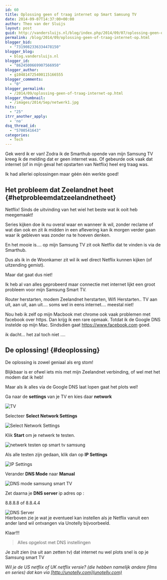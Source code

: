 ```yaml
---
id: 60
title: Oplossing geen of traag internet op Smart Samsung TV
date: 2014-09-07T14:37:00+00:00
author: Theo van der Sluijs
layout: post
guid: http://vandersluijs.nl/blog/index.php/2014/09/07/oplossing-geen-of-traag-internet-op/
permalink: /blog/2014/09/oplossing-geen-of-traag-internet-op.html
blogger_bid:
  - "7319082336334478150"
blogger_blog:
  - blog.vandersluijs.nl
blogger_id:
  - "8624500669907566950"
blogger_author:
  - g104814725400115166555
blogger_comments:
  - "0"
blogger_permalink:
  - /2014/09/oplossing-geen-of-traag-internet-op.html
blogger_thumbnail:
  - /images/2014/Sep/netwerk1.jpg
hits:
  - "25"
itrr_another_apply:
  - 'no'
dsq_thread_id:
  - "5700541643"
categories:
  - Tech
---
```

Gek werd ik er van! Zodra ik de Smarthub opende van mijn Samsung TV kreeg ik de melding dat er geen internet was. Of gebeurde ook vaak dat internet (of in mijn geval het opstarten van Netflix) heel erg traag was.

Ik had allerlei oplossingen maar géén één werkte goed! 

## Het probleem dat Zeelandnet heet {#hetprobleemdatzeelandnetheet}

Netflix! Sinds de uitvinding van het wiel het beste wat ik ooit heb meegemaakt!

Series kijken doe ik nu overal waar en wanneer ik wil, zonder reclame of wat dan ook en zit ik midden in een aflevering kan ik morgen verder gaan waar ik gebleven was zonder na te hoeven denken.

En het mooie is&#8230;. op mijn Samsung TV zit ook Netflix dat te vinden is via de Smarthub.

Dus als ik in de Woonkamer zit wil ik wel direct Netflix kunnen kijken (of uitzending gemist).

Maar dat gaat dus niet!

Ik heb al van alles geprobeerd maar connectie met internet lijkt een groot probleem voor mijn Samsung Smart TV.

Router herstarten, modem Zeelandnet herstarten, Wifi Herstarten.. TV aan uit, aan uit, aan uit&#8230;. soms wel in eens internet&#8230;. meestal niet!

Nou heb ik zelf op mijn Macbook met chrome ook vaak problemen met facebook over https. Dan krijg ik een rare opmaak. Totdat ik de Google DNS instelde op mijn Mac. Sindsdien gaat <https://www.facebook.com> goed.

ik dacht&#8230; het zal toch niet &#8230;. 

## De oplossing! {#deoplossing}

De oplossing is zowel geniaal als erg stom!

Blijkbaar is er ofwel iets mis met mijn Zeelandnet verbinding, of wel met het modem dat ik heb!

Maar als ik alles via de Google DNS laat lopen gaat het plots wel!

Ga naar de **settings** van je TV en kies daar **network** 

![TV](/images/2014/Sep/netwerk1.jpg)

Selecteer **Select Network Settings** 

![Select Network Settings](/images/2014/Sep/netwerk2.jpg)

Klik **Start** om je netwerk te testen. 

![netwerk testen op smart tv samsung](/images/2014/Sep/netwerk3.jpg)

Als alle testen zijn gedaan, klik dan op **IP Settings** 

![IP Settings](/images/2014/Sep/netwerk4.jpg)

Verander **DNS Mode** naar **Manual** 

![DNS mode samsung smart TV](/images/2014/Sep/netwerk5.jpg)

Zet daarna je **DNS server** ip adres op : 

8.8.8.8 of 8.8.4.4 

![DNS Server](/images/2014/Sep/netwerk6.jpg)  
Hierboven zie je wat je eventueel kan instellen als je Netflix vanuit een ander land wil ontvangen via Unotelly bijvoorbeeld.

Klaar!!!

> Alles opgelost met DNS instellingen

Je zult zien (na uit aan zetten tv) dat internet nu wel plots snel is op je Samsung smart TV

_Wil je de US netflix of UK netflix versie? (die hebben namelijk andere films en series) dat kan via [http://unotelly.com](unotelly.com)_